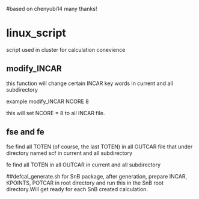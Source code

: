#based on  chenyubi14 
many thanks!

# linux_script
script used in cluster for  calculation conevience

## modify_INCAR
this function will change certain INCAR key words in current and all subdirectory 

example modify_INCAR NCORE 8

this will set NCORE = 8 to all INCAR file.

## fse and fe
fse find all TOTEN (of course, the last TOTEN) in all OUTCAR file that under directory named scf in current and all subdirectory

fe find all TOTEN in all OUTCAR in current and all subdirectory

##defcal_generate.sh
for SnB package, after generation, prepare INCAR, KPOINTS, POTCAR in root directory and run this in the SnB root directory.Will get ready for each SnB created calculation.
